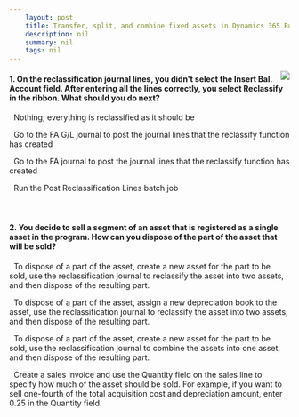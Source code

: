 ```yaml
---
    layout: post
    title: Transfer, split, and combine fixed assets in Dynamics 365 Business Central  
    description: nil
    summary: nil
    tags: nil
---
```



 <a target="_blank" href="https://docs.microsoft.com/en-us/learn/modules/transfer-split-combine-fixed-assets/5-check/"><i class="fas fa-external-link-alt"></i> </a>
 <img align="right" src="https://docs.microsoft.com/en-us/learn/achievements/transfer-split-combine-fixed-assets.svg">
####  1. On the reclassification journal lines, you didn't select the Insert Bal. Account field. After entering all the lines correctly, you select Reclassify in the ribbon. What should you do next?


<i class='far fa-square'></i> &nbsp;&nbsp;Nothing; everything is reclassified as it should be

<i class='far fa-square'></i> &nbsp;&nbsp;Go to the FA G/L journal to post the journal lines that the reclassify function has created

<i class='fas fa-check-square' style='color: Dodgerblue;'></i> &nbsp;&nbsp;Go to the FA journal to post the journal lines that the reclassify function has created

<i class='far fa-square'></i> &nbsp;&nbsp;Run the Post Reclassification Lines batch job
<br />
<br />
<br />

####  2. You decide to sell a segment of an asset that is registered as a single asset in the program. How can you dispose of the part of the asset that will be sold?


<i class='fas fa-check-square' style='color: Dodgerblue;'></i> &nbsp;&nbsp;To dispose of a part of the asset, create a new asset for the part to be sold, use the reclassification journal to reclassify the asset into two assets, and then dispose of the resulting part.

<i class='far fa-square'></i> &nbsp;&nbsp;To dispose of a part of the asset, assign a new depreciation book to the asset, use the reclassification journal to reclassify the asset into two assets, and then dispose of the resulting part.

<i class='far fa-square'></i> &nbsp;&nbsp;To dispose of a part of the asset, create a new asset for the part to be sold, use the reclassification journal to combine the assets into one asset, and then dispose of the resulting part.

<i class='far fa-square'></i> &nbsp;&nbsp;Create a sales invoice and use the Quantity field on the sales line to specify how much of the asset should be sold. For example, if you want to sell one-fourth of the total acquisition cost and depreciation amount, enter 0.25 in the Quantity field.
<br />
<br />
<br />
